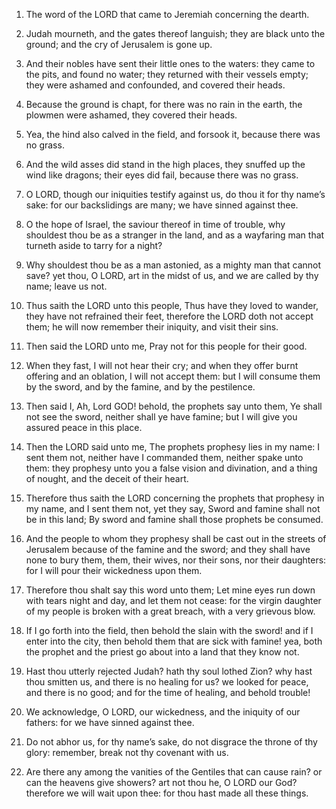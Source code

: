 1. The word of the LORD that came to Jeremiah concerning
the dearth.

2. Judah mourneth, and the gates thereof languish; they are black
unto the ground; and the cry of Jerusalem is gone up.

3. And their nobles have sent their little ones to the waters: they
came to the pits, and found no water; they returned with their vessels
empty; they were ashamed and confounded, and covered their heads.

4. Because the ground is chapt, for there was no rain in the earth,
the plowmen were ashamed, they covered their heads.

5. Yea, the hind also calved in the field, and forsook it, because
there was no grass.

6. And the wild asses did stand in the high places, they snuffed up
the wind like dragons; their eyes did fail, because there was no
grass.

7. O LORD, though our iniquities testify against us, do thou it for
thy name’s sake: for our backslidings are many; we have sinned against
thee.

8. O the hope of Israel, the saviour thereof in time of trouble, why
shouldest thou be as a stranger in the land, and as a wayfaring man
that turneth aside to tarry for a night?

9. Why shouldest thou be
as a man astonied, as a mighty man that cannot save? yet thou, O LORD,
art in the midst of us, and we are called by thy name; leave us not.

10. Thus saith the LORD unto this people, Thus have they loved to
wander, they have not refrained their feet, therefore the LORD doth
not accept them; he will now remember their iniquity, and visit their
sins.

11. Then said the LORD unto me, Pray not for this people for their
good.

12. When they fast, I will not hear their cry; and when they offer
burnt offering and an oblation, I will not accept them: but I will
consume them by the sword, and by the famine, and by the pestilence.

13. Then said I, Ah, Lord GOD! behold, the prophets say unto them,
Ye shall not see the sword, neither shall ye have famine; but I will
give you assured peace in this place.

14. Then the LORD said unto me, The prophets prophesy lies in my
name: I sent them not, neither have I commanded them, neither spake
unto them: they prophesy unto you a false vision and divination, and a
thing of nought, and the deceit of their heart.

15. Therefore thus saith the LORD concerning the prophets that
prophesy in my name, and I sent them not, yet they say, Sword and
famine shall not be in this land; By sword and famine shall those
prophets be consumed.

16. And the people to whom they prophesy shall be cast out in the
streets of Jerusalem because of the famine and the sword; and they
shall have none to bury them, them, their wives, nor their sons, nor
their daughters: for I will pour their wickedness upon them.

17. Therefore thou shalt say this word unto them; Let mine eyes run
down with tears night and day, and let them not cease: for the virgin
daughter of my people is broken with a great breach, with a very
grievous blow.

18. If I go forth into the field, then behold the slain with the
sword! and if I enter into the city, then behold them that are sick
with famine! yea, both the prophet and the priest go about into a
land that they know not.

19. Hast thou utterly rejected Judah? hath thy soul lothed Zion? why
hast thou smitten us, and there is no healing for us? we looked for
peace, and there is no good; and for the time of healing, and behold
trouble!

20. We acknowledge, O LORD, our wickedness, and the
iniquity of our fathers: for we have sinned against thee.

21. Do not abhor us, for thy name’s sake, do not disgrace the throne
of thy glory: remember, break not thy covenant with us.

22. Are there any among the vanities of the Gentiles that can cause
rain? or can the heavens give showers? art not thou he, O LORD our
God? therefore we will wait upon thee: for thou hast made all these
things.